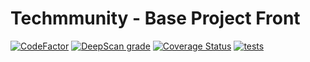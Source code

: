 # Techmmunity - Base Project Front

[![CodeFactor](https://www.codefactor.io/repository/github/techmmunity/base-project-front/badge)](https://www.codefactor.io/repository/github/techmmunity/base-project-front)
[![DeepScan grade](https://deepscan.io/api/teams/13883/projects/16934/branches/371894/badge/grade.svg)](https://deepscan.io/dashboard#view=project&tid=13883&pid=16934&bid=371894)
[![Coverage Status](https://coveralls.io/repos/github/techmmunity/base-project-front/badge.svg?branch=master)](https://coveralls.io/github/techmmunity/base-project-front?branch=master)
[![tests](https://github.com/techmmunity/base-project-front/actions/workflows/tests.yml/badge.svg)](https://github.com/techmmunity/base-project-front/actions/workflows/tests.yml)
